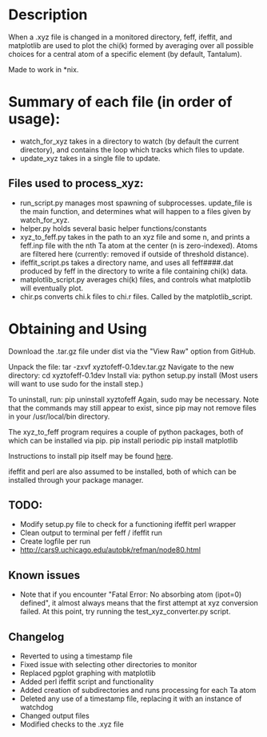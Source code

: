 Description
===========
When a .xyz file is changed in a monitored directory, feff, ifeffit, and matplotlib are used to plot the chi(k) formed by averaging over all possible choices for a central atom of a specific element (by default, Tantalum).  

Made to work in \*nix.

Summary of each file (in order of usage):
==================
- watch\_for\_xyz takes in a directory to watch (by default the current directory), and contains the loop which tracks which files to update.  
- update\_xyz takes in a single file to update.

Files used to process\_xyz:
---------------
- run\_script.py manages most spawning of subprocesses.  update\_file is the main function, and determines what will happen to a files given by watch\_for\_xyz.
- helper.py holds several basic helper functions/constants
- xyz\_to\_feff.py takes in the path to an xyz file and some n, and prints a feff.inp file with the nth Ta atom at the center (n is zero-indexed).  Atoms are filtered here (currently: removed if outside of threshold distance).
- ifeffit\_script.ps takes a directory name, and uses all feff####.dat produced by feff in the directory to write a file containing chi(k) data.  
- matplotlib\_script.py averages chi(k) files, and controls what matplotlib will eventually plot.
- chir.ps converts chi.k files to chi.r files.  Called by the matplotlib\_script.

Obtaining and Using
===========
Download the .tar.gz file under dist via the "View Raw" option from GitHub.

Unpack the file:
tar -zxvf xyztofeff-0.1dev.tar.gz
Navigate to the new directory:
cd xyztofeff-0.1dev
Install via:
python setup.py install
(Most users will want to use sudo for the install step.)

To uninstall, run:
pip uninstall xyztofeff
Again, sudo may be necessary. 
Note that the commands may still appear to exist, since pip may not remove files in your /usr/local/bin directory.

The xyz\_to\_feff program requires a couple of python packages, both of which can be installed via pip. 
pip install periodic
pip install matplotlib

Instructions to install pip itself may be found [here](http://pip.readthedocs.org/en/latest/installing.html).

ifeffit and perl are also assumed to be installed, both of which can be installed through your package manager.  

TODO:
----
- Modify setup.py file to check for a functioning ifeffit perl wrapper
- Clean output to terminal per feff / ifeffit run
- Create logfile per run
- http://cars9.uchicago.edu/autobk/refman/node80.html

Known issues
----
- Note that if you encounter "Fatal Error: No absorbing atom (ipot=0) defined", it almost always means that the first attempt at xyz conversion failed.  At this point, try running the test\_xyz\_converter.py script.

Changelog 
----
- Reverted to using a timestamp file
- Fixed issue with selecting other directories to monitor
- Replaced pgplot graphing with matplotlib
- Added perl ifeffit script and functionality
- Added creation of subdirectories and runs processing for each Ta atom
- Deleted any use of a timestamp file, replacing it with an instance of watchdog
- Changed output files
- Modified checks to the .xyz file
